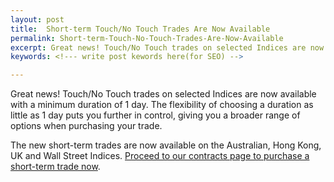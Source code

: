 ```yaml
---
layout: post
title:  Short-term Touch/No Touch Trades Are Now Available 
permalink: Short-term-Touch-No-Touch-Trades-Are-Now-Available
excerpt: Great news! Touch/No Touch trades on selected Indices are now available with a minimum duration of 1 day. The flexibility of choosing a duration as little as 1 day puts you further in control, giving you a broader range of options when purchasing your trade.
keywords: <!--- write post kewords here(for SEO) -->

---
```


Great news! Touch/No Touch trades on selected Indices are now available with a minimum duration of 1 day. The flexibility of choosing a duration as little as 1 day puts you further in control, giving you a broader range of options when purchasing your trade.

The new short-term trades are now available on the Australian, Hong Kong, UK and Wall Street Indices. [Proceed to our contracts page to purchase a short-term trade now](https://www.binary.com/c/trade.cgi?market=indices&time=1d&form_name=touchnotouch&expiry_type=duration&amount_type=stake&H=6817.08&currency=GBP&underlying_symbol=FTSE&amount=50&date_start=now&type=ONETOUCH&l=EN?utm_medium=social&utm_source=blog&utm_content=whatsnew).

